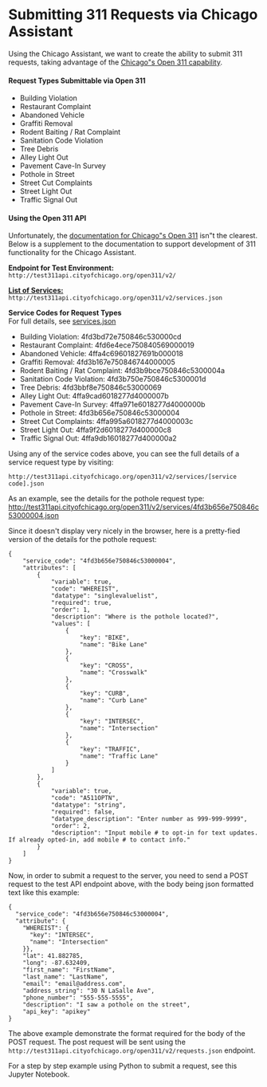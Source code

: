 # Submitting 311 Requests via Chicago Assistant
Using the Chicago Assistant, we want to create the ability to submit 311 requests, taking advantage of the [Chicago"s Open 311 capability](http://dev.cityofchicago.org/docs/open311/).

#### Request Types Submittable via Open 311
- Building Violation
- Restaurant Complaint
- Abandoned Vehicle
- Graffiti Removal
- Rodent Baiting / Rat Complaint
- Sanitation Code Violation
- Tree Debris
- Alley Light Out
- Pavement Cave-In Survey
- Pothole in Street
- Street Cut Complaints
- Street Light Out
- Traffic Signal Out

#### Using the Open 311 API
Unfortunately, the [documentation for Chicago"s Open 311](http://dev.cityofchicago.org/docs/open311/) isn"t the clearest. Below is a supplement to the documentation to support development of 311 functionality for the Chicago Assistant.

**Endpoint for Test Environment:** `http://test311api.cityofchicago.org/open311/v2/`

[**List of Services:**](http://test311api.cityofchicago.org/open311/v2/services.json) `http://test311api.cityofchicago.org/open311/v2/services.json`

**Service Codes for Request Types**  
For full details, see [services.json]()
- Building Violation: 4fd3bd72e750846c530000cd
- Restaurant Complaint: 4fd6e4ece750840569000019
- Abandoned Vehicle: 4ffa4c69601827691b000018
- Graffiti Removal: 4fd3b167e750846744000005
- Rodent Baiting / Rat Complaint: 4fd3b9bce750846c5300004a
- Sanitation Code Violation: 4fd3b750e750846c5300001d
- Tree Debris: 4fd3bbf8e750846c53000069
- Alley Light Out: 4ffa9cad6018277d4000007b
- Pavement Cave-In Survey: 4ffa971e6018277d4000000b
- Pothole in Street: 4fd3b656e750846c53000004
- Street Cut Complaints: 4ffa995a6018277d4000003c
- Street Light Out: 4ffa9f2d6018277d400000c8
- Traffic Signal Out: 4ffa9db16018277d400000a2

Using any of the service codes above, you can see the full details of a service request type by visiting:

 `http://test311api.cityofchicago.org/open311/v2/services/[service code].json`

As an example, see the details for the pothole request type: http://test311api.cityofchicago.org/open311/v2/services/4fd3b656e750846c53000004.json

Since it doesn't display very nicely in the browser, here is a pretty-fied version of the details for the pothole request:

```
{
    "service_code": "4fd3b656e750846c53000004",
    "attributes": [
        {
            "variable": true,
            "code": "WHEREIST",
            "datatype": "singlevaluelist",
            "required": true,
            "order": 1,
            "description": "Where is the pothole located?",
            "values": [
                {
                    "key": "BIKE",
                    "name": "Bike Lane"
                },
                {
                    "key": "CROSS",
                    "name": "Crosswalk"
                },
                {
                    "key": "CURB",
                    "name": "Curb Lane"
                },
                {
                    "key": "INTERSEC",
                    "name": "Intersection"
                },
                {
                    "key": "TRAFFIC",
                    "name": "Traffic Lane"
                }
            ]
        },
        {
            "variable": true,
            "code": "A511OPTN",
            "datatype": "string",
            "required": false,
            "datatype_description": "Enter number as 999-999-9999",
            "order": 2,
            "description": "Input mobile # to opt-in for text updates. If already opted-in, add mobile # to contact info."
        }
    ]
}
```

Now, in order to submit a request to the server, you need to send a POST request to the test API endpoint above, with the body being json formatted text like this example:  

```
{
  "service_code": "4fd3b656e750846c53000004",
  "attribute": {
    "WHEREIST": {
      "key": "INTERSEC",
      "name": "Intersection"
    }},
    "lat": 41.882785,
    "long": -87.632409,
    "first_name": "FirstName",
    "last_name": "LastName",
    "email": "email@address.com",
    "address_string": "30 N LaSalle Ave",
    "phone_number": "555-555-5555",
    "description": "I saw a pothole on the street",
    "api_key": "apikey"
}
```

The above example demonstrate the format required for the body of the POST request. The post request will be sent using the `http://test311api.cityofchicago.org/open311/v2/requests.json` endpoint.

For a step by step example using Python to submit a request, see this Jupyter Notebook.
